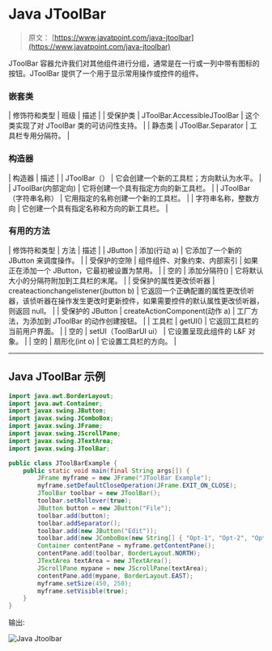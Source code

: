 # Java JToolBar

> 原文： [https://www.javatpoint.com/java-jtoolbar](https://www.javatpoint.com/java-jtoolbar)

JToolBar 容器允许我们对其他组件进行分组，通常是在一行或一列中带有图标的按钮。JToolBar 提供了一个用于显示常用操作或控件的组件。

### 嵌套类

| 修饰符和类型 | 班级 | 描述 |
| 受保护类 | JToolBar.AccessibleJToolBar | 这个类实现了对 JToolBar 类的可访问性支持。 |
| 静态类 | JToolBar.Separator | 工具栏专用分隔符。 |

### 构造器

| 构造器 | 描述 |
| JToolBar（） | 它会创建一个新的工具栏；方向默认为水平。 |
| JToolBar(内部定向) | 它将创建一个具有指定方向的新工具栏。 |
| JToolBar（字符串名称） | 它用指定的名称创建一个新的工具栏。 |
| 字符串名称，整数方向 | 它创建一个具有指定名称和方向的新工具栏。 |

### 有用的方法

| 修饰符和类型 | 方法 | 描述 |
| JButton | 添加(行动 a) | 它添加了一个新的 JButton 来调度操作。 |
| 受保护的空隙 | 组件组件、对象约束、内部索引 | 如果正在添加一个 JButton，它最初被设置为禁用。 |
| 空的 | 添加分隔符() | 它将默认大小的分隔符附加到工具栏的末尾。 |
| 受保护的属性更改侦听器 | createactionchangelistener(jbutton b) | 它返回一个正确配置的属性更改侦听器，该侦听器在操作发生更改时更新控件，如果需要控件的默认属性更改侦听器，则返回 null。 |
| 受保护的 JButton | createActionComponent(动作 a) | 工厂方法，为添加到 JToolBar 的动作创建按钮。 |
| 工具栏 | getUI() | 它返回工具栏的当前用户界面。 |
| 空的 | setUI（ToolBarUI ui） | 它设置呈现此组件的 L&F 对象。 |
| 空的 | 扇形化(int o) | 它设置工具栏的方向。 |

* * *

## Java JToolBar 示例

```java
import java.awt.BorderLayout;
import java.awt.Container;
import javax.swing.JButton;
import javax.swing.JComboBox;
import javax.swing.JFrame;
import javax.swing.JScrollPane;
import javax.swing.JTextArea;
import javax.swing.JToolBar;

public class JToolBarExample {
	public static void main(final String args[]) {
		JFrame myframe = new JFrame("JToolBar Example");
		myframe.setDefaultCloseOperation(JFrame.EXIT_ON_CLOSE);
		JToolBar toolbar = new JToolBar();
		toolbar.setRollover(true);
		JButton button = new JButton("File");
		toolbar.add(button);
		toolbar.addSeparator();
		toolbar.add(new JButton("Edit"));
		toolbar.add(new JComboBox(new String[] { "Opt-1", "Opt-2", "Opt-3", "Opt-4" }));
		Container contentPane = myframe.getContentPane();
		contentPane.add(toolbar, BorderLayout.NORTH);
		JTextArea textArea = new JTextArea();
		JScrollPane mypane = new JScrollPane(textArea);
		contentPane.add(mypane, BorderLayout.EAST);
		myframe.setSize(450, 250);
		myframe.setVisible(true);
	}
}

```

输出:

![Java Jtoolbar ](../img/9918809ab48cb9cf9b345e48a22650b9.png)
